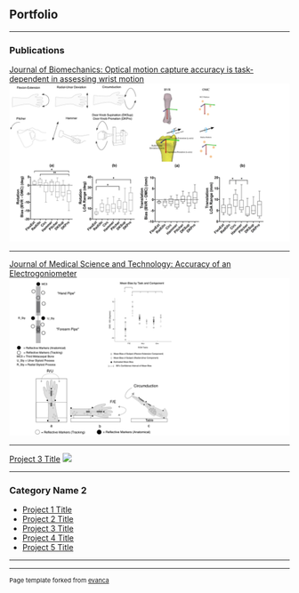 ## Portfolio

---

### Publications 

[Journal of Biomechanics: Optical motion capture accuracy is task-dependent in assessing wrist motion](https://www.sciencedirect.com/science/article/abs/pii/S0021929021001421)
<img src="images/BVR_paper.png?raw=true"/>

---
[Journal of Medical Science and Technology: Accuracy of an Electrogoniometer ](https://www.tandfonline.com/doi/abs/10.1080/03091902.2020.1713240)
<img src="images/EG_paper.png?raw=true"/>

---
[Project 3 Title](http://example.com/)
<img src="images/dummy_thumbnail.jpg?raw=true"/>

---

### Category Name 2

- [Project 1 Title](https://www.sciencedirect.com/science/article/abs/pii/S0021929021001421)
- [Project 2 Title](http://example.com/)
- [Project 3 Title](http://example.com/)
- [Project 4 Title](http://example.com/)
- [Project 5 Title](http://example.com/)

---




---
<p style="font-size:11px">Page template forked from <a href="https://github.com/evanca/quick-portfolio">evanca</a></p>
<!-- Remove above link if you don't want to attibute -->
